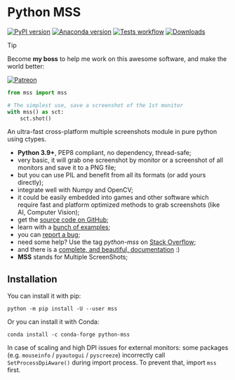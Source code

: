 # Python MSS

[![PyPI version](https://badge.fury.io/py/mss.svg)](https://badge.fury.io/py/mss)
[![Anaconda version](https://anaconda.org/conda-forge/python-mss/badges/version.svg)](https://anaconda.org/conda-forge/python-mss)
[![Tests workflow](https://github.com/BoboTiG/python-mss/actions/workflows/tests.yml/badge.svg?branch=main)](https://github.com/BoboTiG/python-mss/actions/workflows/tests.yml)
[![Downloads](https://static.pepy.tech/personalized-badge/mss?period=total&units=international_system&left_color=black&right_color=orange&left_text=Downloads)](https://pepy.tech/project/mss)

> [!TIP]
> Become **my boss** to help me work on this awesome software, and make the world better:
> 
> [![Patreon](https://img.shields.io/badge/Patreon-F96854?style=for-the-badge&logo=patreon&logoColor=white)](https://www.patreon.com/mschoentgen)

```python
from mss import mss

# The simplest use, save a screenshot of the 1st monitor
with mss() as sct:
    sct.shot()
```

An ultra-fast cross-platform multiple screenshots module in pure python using ctypes.

- **Python 3.9+**, PEP8 compliant, no dependency, thread-safe;
- very basic, it will grab one screenshot by monitor or a screenshot of all monitors and save it to a PNG file;
- but you can use PIL and benefit from all its formats (or add yours directly);
- integrate well with Numpy and OpenCV;
- it could be easily embedded into games and other software which require fast and platform optimized methods to grab screenshots (like AI, Computer Vision);
- get the [source code on GitHub](https://github.com/BoboTiG/python-mss);
- learn with a [bunch of examples](https://python-mss.readthedocs.io/examples.html);
- you can [report a bug](https://github.com/BoboTiG/python-mss/issues);
- need some help? Use the tag *python-mss* on [Stack Overflow](https://stackoverflow.com/questions/tagged/python-mss);
- and there is a [complete, and beautiful, documentation](https://python-mss.readthedocs.io) :)
- **MSS** stands for Multiple ScreenShots;


## Installation

You can install it with pip:

```shell
python -m pip install -U --user mss
```

Or you can install it with Conda:

```shell
conda install -c conda-forge python-mss
```

In case of scaling and high DPI issues for external monitors: some packages (e.g. `mouseinfo` / `pyautogui` / `pyscreeze`) incorrectly call `SetProcessDpiAware()` during import process. To prevent that, import `mss` first.
